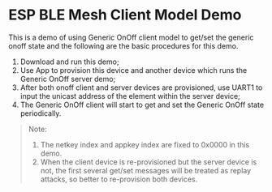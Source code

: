 ESP BLE Mesh Client Model Demo
========================

This is a demo of using Generic OnOff client model to get/set the generic onoff state and the following are the basic procedures for this demo.

1. Download and run this demo;
2. Use App to provision this device and another device which runs the Generic OnOff server demo;
3. After both onoff client and server devices are provisioned, use UART1 to input the unicast address of the element within the server device;
4. The Generic OnOff client will start to get and set the Generic OnOff state periodically.

>Note:
>
>1. The netkey index and appkey index are fixed to 0x0000 in this demo.
>2. When the client device is re-provisioned but the server device is not, the first several get/set messages will be treated as replay attacks, so better to re-provision both devices.
